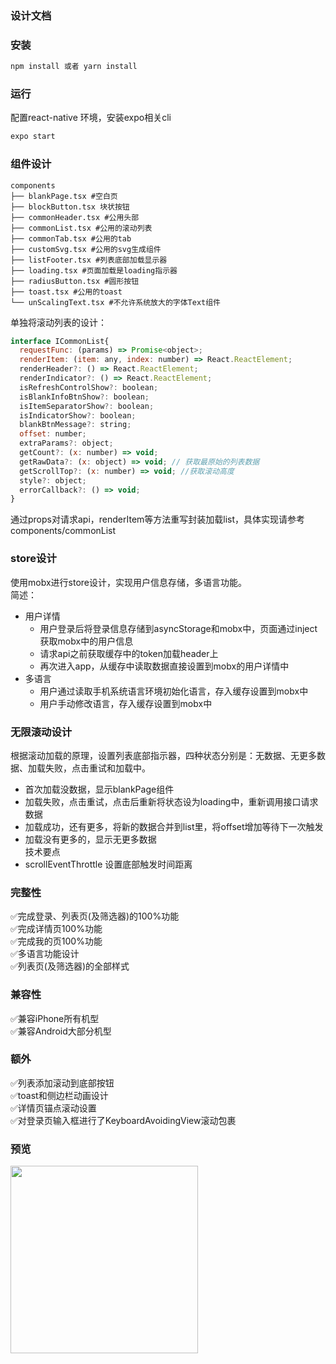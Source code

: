 ### 设计文档

### 安装

```bash
npm install 或者 yarn install
```

### 运行

配置react-native 环境，安装expo相关cli

```bash
expo start
```

### 组件设计

```
components
├── blankPage.tsx #空白页
├── blockButton.tsx 块状按钮
├── commonHeader.tsx #公用头部
├── commonList.tsx #公用的滚动列表
├── commonTab.tsx #公用的tab
├── customSvg.tsx #公用的svg生成组件
├── listFooter.tsx #列表底部加载显示器
├── loading.tsx #页面加载是loading指示器
├── radiusButton.tsx #圆形按钮
├── toast.tsx #公用的toast
└── unScalingText.tsx #不允许系统放大的字体Text组件
```
单独将滚动列表的设计：

```js
interface ICommonList{
  requestFunc: (params) => Promise<object>;
  renderItem: (item: any, index: number) => React.ReactElement;
  renderHeader?: () => React.ReactElement;
  renderIndicator?: () => React.ReactElement;
  isRefreshControlShow?: boolean;
  isBlankInfoBtnShow?: boolean;
  isItemSeparatorShow?: boolean;
  isIndicatorShow?: boolean;
  blankBtnMessage?: string;
  offset: number;
  extraParams?: object;
  getCount?: (x: number) => void;
  getRawData?: (x: object) => void; // 获取最原始的列表数据
  getScrollTop?: (x: number) => void; //获取滚动高度
  style?: object;
  errorCallback?: () => void;
}
```

通过props对请求api，renderItem等方法重写封装加载list，具体实现请参考components/commonList

### store设计
使用mobx进行store设计，实现用户信息存储，多语言功能。  
简述：  
- 用户详情
  - 用户登录后将登录信息存储到asyncStorage和mobx中，页面通过inject获取mobx中的用户信息
  - 请求api之前获取缓存中的token加载header上
  - 再次进入app，从缓存中读取数据直接设置到mobx的用户详情中
- 多语言
  - 用户通过读取手机系统语言环境初始化语言，存入缓存设置到mobx中
  - 用户手动修改语言，存入缓存设置到mobx中

### 无限滚动设计

根据滚动加载的原理，设置列表底部指示器，四种状态分别是：无数据、无更多数据、加载失败，点击重试和加载中。
- 首次加载没数据，显示blankPage组件
- 加载失败，点击重试，点击后重新将状态设为loading中，重新调用接口请求数据
- 加载成功，还有更多，将新的数据合并到list里，将offset增加等待下一次触发
- 加载没有更多的，显示无更多数据  
技术要点
- scrollEventThrottle 设置底部触发时间距离

### 完整性

✅完成登录、列表页(及筛选器)的100%功能  
✅完成详情页100%功能  
✅完成我的页100%功能  
✅多语言功能设计  
✅列表页(及筛选器)的全部样式

### 兼容性

✅兼容iPhone所有机型  
✅兼容Android大部分机型  

### 额外

✅列表添加滚动到底部按钮  
✅toast和侧边栏动画设计  
✅详情页锚点滚动设置  
✅对登录页输入框进行了KeyboardAvoidingView滚动包裹  

### 预览

<img src="./display/gif1.gif" width="300"/>

